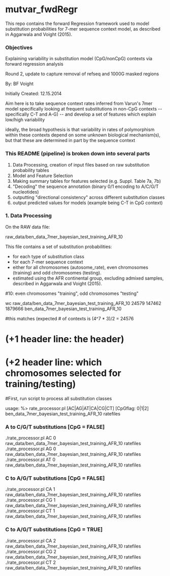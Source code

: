# mutvar_fwdRegr
This repo contains the forward Regression framework used to model substitution probabilities for 7-mer sequence context model,
 as described in Aggarwala and Voight (2015). 

### Objectives 

Explaining variability in substitution model (CpG/nonCpG) contexts via forward regression analysis

Round 2, update to capture removal of refseq and 1000G masked regions

By: BF Voight

Initially Created: 12.15.2014

Aim here is to take sequence context rates inferred from Varun's 7mer model specifically looking at frequent substitutions in non-CpG contexts -- specifically C-T and A-G) -- and develop a set of features which explain low/high variability

ideally, the broad hypothesis is that variability in rates of polymorphism within these contexts depend on some unknown biological mechanism(s), but that these are determined in part by the sequence context

### This README (pipeline) is broken down into several parts

1. Data Processing, creation of input files based on raw substitution probability tables
2. Model and Feature Selection
3. Making summary tables for features selected (e.g. Suppl. Table 7a, 7b)
4. "Decoding" the sequence annotation (binary 0/1 encoding to A/C/G/T nucleotides)
5. outputting "directional consistency" across different substitution classes
6. output predicted values for models (example being C-T in CpG context)

### 1. Data Processing

On the RAW data file:

raw_data/ben_data_7mer_bayesian_test_training_AFR_10

This file contains a set of substitution probabilities:
- for each type of substitution class
- for each 7-mer sequence context
- either for all chromosomes (autosome_rate), even chromosomes (training) and odd chromosomes (testing).
- estimated using the AFR continental group, excluding admixed samples, described in Aggarwala and Voight (2015). 

#10: even chromosomes "training", odd chromosomes "testing"

wc raw_data/ben_data_7mer_bayesian_test_training_AFR_10
  24579  147462 1879666 ben_data_7mer_bayesian_test_training_AFR_10

#this matches (expected # of contexts is (4^7 * 3)/2 = 24576
#      (+1 header line: the header)
#      (+2 header line: which chromosomes selected for training/testing)

####
#First, run script to process all substitution classes

usage: %> rate_processor.pl [AC|AG|AT|CA|CG|CT] [CpGflag: 0|1|2] ben_data_7mer_bayesian_test_training_AFR_10 ratefiles

### A to C/G/T substitutions [CpG = FALSE]
./rate_processor.pl AC 0 raw_data/ben_data_7mer_bayesian_test_training_AFR_10 ratefiles
./rate_processor.pl AG 0 raw_data/ben_data_7mer_bayesian_test_training_AFR_10 ratefiles
./rate_processor.pl AT 0 raw_data/ben_data_7mer_bayesian_test_training_AFR_10 ratefiles

### C to A/G/T substitutions [CpG = FALSE]
./rate_processor.pl CA 1 raw_data/ben_data_7mer_bayesian_test_training_AFR_10 ratefiles
./rate_processor.pl CG 1 raw_data/ben_data_7mer_bayesian_test_training_AFR_10 ratefiles
./rate_processor.pl CT 1 raw_data/ben_data_7mer_bayesian_test_training_AFR_10 ratefiles

### C to A/G/T substitutions [CpG = TRUE]
./rate_processor.pl CA 2 raw_data/ben_data_7mer_bayesian_test_training_AFR_10 ratefiles
./rate_processor.pl CG 2 raw_data/ben_data_7mer_bayesian_test_training_AFR_10 ratefiles
./rate_processor.pl CT 2 raw_data/ben_data_7mer_bayesian_test_training_AFR_10 ratefiles

